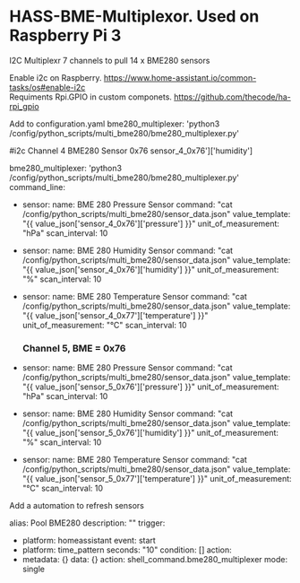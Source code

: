 # HASS-BME-Multiplexor. Used on Raspberry Pi 3
I2C Multiplexr 7 channels to pull 14 x BME280 sensors 

Enable i2c on Raspberry.  https://www.home-assistant.io/common-tasks/os#enable-i2c  
Requiments Rpi.GPIO in custom componets. https://github.com/thecode/ha-rpi_gpio  

Add to configuration.yaml  bme280_multiplexer: 'python3 /config/python_scripts/multi_bme280/bme280_multiplexer.py' 


#i2c Channel 4  BME280 Sensor 0x76
sensor_4_0x76']['humidity']

bme280_multiplexer: 'python3 /config/python_scripts/multi_bme280/bme280_multiplexer.py' 
command_line:
  - sensor: 
      name: BME 280 Pressure Sensor 
      command: "cat /config/python_scripts/multi_bme280/sensor_data.json"
      value_template: "{{ value_json['sensor_4_0x76']['pressure'] }}"
      unit_of_measurement: "hPa"
      scan_interval: 10
    
  - sensor: 
      name: BME 280 Humidity Sensor 
      command: "cat /config/python_scripts/multi_bme280/sensor_data.json"
      value_template: "{{ value_json['sensor_4_0x76']['humidity'] }}"
      unit_of_measurement: "%"
      scan_interval: 10
  
  - sensor:
      name: BME 280 Temperature Sensor 
      command: "cat /config/python_scripts/multi_bme280/sensor_data.json"
      value_template: "{{ value_json['sensor_4_0x77']['temperature'] }}"
      unit_of_measurement: "°C"
      scan_interval: 10
    ### Channel 5, BME = 0x76
  - sensor: 
      name: BME 280 Pressure Sensor 
      command: "cat /config/python_scripts/multi_bme280/sensor_data.json"
      value_template: "{{ value_json['sensor_5_0x76']['pressure'] }}"
      unit_of_measurement: "hPa"
      scan_interval: 10
    
  - sensor: 
      name: BME 280 Humidity Sensor 
      command: "cat /config/python_scripts/multi_bme280/sensor_data.json"
      value_template: "{{ value_json['sensor_5_0x76']['humidity'] }}"
      unit_of_measurement: "%"
      scan_interval: 10
  
  - sensor:
      name: BME 280 Temperature Sensor 
      command: "cat /config/python_scripts/multi_bme280/sensor_data.json"
      value_template: "{{ value_json['sensor_5_0x77']['temperature'] }}"
      unit_of_measurement: "°C"
      scan_interval: 10
    
Add a automation to refresh sensors

alias: Pool BME280
description: ""
trigger:
  - platform: homeassistant
    event: start
  - platform: time_pattern
    seconds: "10"
condition: []
action:
  - metadata: {}
    data: {}
    action: shell_command.bme280_multiplexer
mode: single


